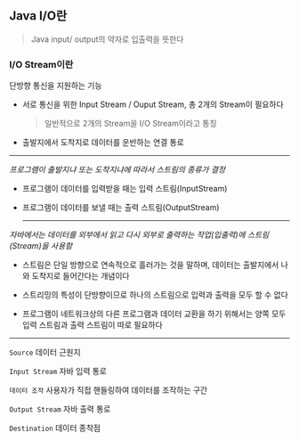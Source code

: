 ## Java I/O란

> Java input/ output의 약자로 입출력을 뜻한다

### I/O Stream이란

단방향 통신을 지원하는 기능

- 서로 통신을 위한 Input Stream / Ouput Stream, 총 2개의 Stream이 필요하다

  > 일반적으로 2개의 Stream을 I/O Stream이라고 통칭

- 출발지에서 도착지로 데이터를 운반하는 연결 통로

---

_프로그램이 출발지냐 또는 도착지냐에 따라서 스트림의 종류가 결정_

- 프로그램이 데이터를 입력받을 때는 입력 스트림(InputStream)

- 프로그램이 데이터를 보낼 때는 출력 스트림(OutputStream)

  ***

_자바에서는 데이터를 외부에서 읽고 다시 외부로 출력하는 작업(입출력)에 스트림(Stream)을 사용함_

- 스트림은 단일 방향으로 연속적으로 흘러가는 것을 말하며, 데이터는 출발지에서 나와 도착지로 들어간다는 개념이다

- 스트리밍의 특성이 단방향이므로 하나의 스트림으로 입력과 출력을 모두 할 수 없다

- 프로그램이 네트워크상의 다른 프로그램과 데이터 교환을 하기 위해서는 양쪽 모두 입력 스트림과 출력 스트림이 따로 필요하다

---

`Source`
데이터 근원지

`Input Stream` 자바 입력 통로

`데이터 조작` 사용자가 직접 핸들링하여 데이터를 조작하는 구간

`Output Stream` 자바 출력 통로

`Destination` 데이터 종착점
